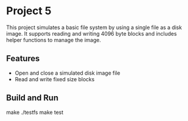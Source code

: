 # Project 5

This project simulates a basic file system by using a single file as a disk image. It supports reading and writing 4096 byte blocks and includes helper functions to manage the image.

## Features
- Open and close a simulated disk image file
- Read and write fixed size blocks

## Build and Run
make
./testfs
make test
